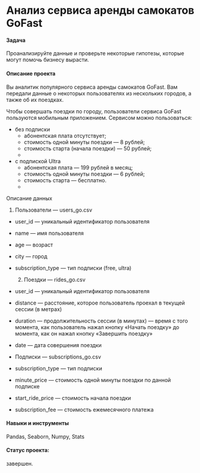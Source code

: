 # Анализ сервиса аренды самокатов GoFast
#### Задача
Проанализируйте данные и проверьте некоторые гипотезы, которые могут помочь бизнесу вырасти.


#### Описание проекта
Вы аналитик популярного сервиса аренды самокатов GoFast. Вам передали данные о некоторых пользователях из нескольких городов, а также об их поездках. 

Чтобы совершать поездки по городу, пользователи сервиса GoFast пользуются мобильным приложением. Сервисом можно пользоваться:

- без подписки
  - абонентская плата отсутствует;
  - стоимость одной минуты поездки — 8 рублей;
  - стоимость старта (начала поездки) — 50 рублей;
  - 
- с подпиской Ultra
  - абонентская плата — 199 рублей в месяц;
  - стоимость одной минуты поездки — 6 рублей;
  - стоимость старта — бесплатно.
  - 
Описание данных
1. Пользователи — users_go.csv

- user_id — уникальный идентификатор пользователя
- name — имя пользователя
- age — возраст
- city — город
- subscription_type — тип подписки (free, ultra)

  2. Поeздки — rides_go.csv

- user_id — уникальный идентификатор пользователя
- distance — расстояние, которое пользователь проехал в текущей сессии (в метрах)
- duration — продолжительность сессии (в минутах) — время с того момента, как пользователь нажал кнопку «Начать поездку» до момента, как он нажал кнопку «Завершить поездку»
- date — дата совершения поездки
- Подписки — subscriptions_go.csv

- subscription_type — тип подписки
- minute_price — стоимость одной минуты поездки по данной подписке
- start_ride_price — стоимость начала поездки
- subscription_fee — стоимость ежемесячного платежа

#### Навыки и инструменты
Pandas, Seaborn, Numpy, Stats

#### Статус проекта: 
завершен.

